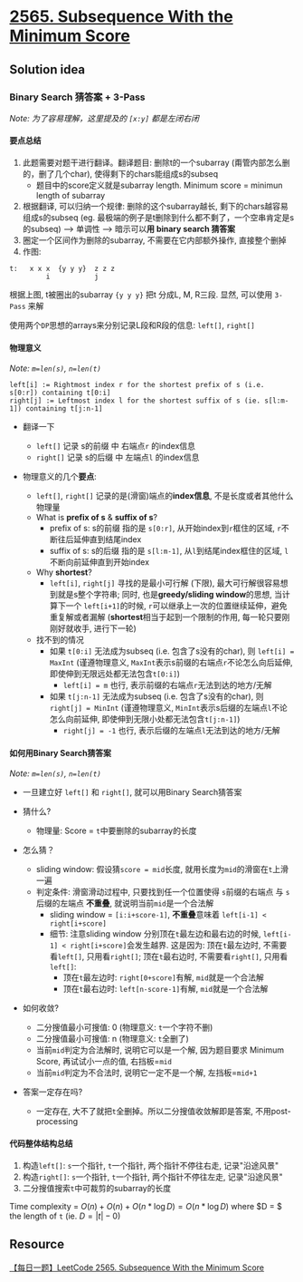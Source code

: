 # [2565. Subsequence With the Minimum Score](https://leetcode.com/problems/subsequence-with-the-minimum-score/)

## Solution idea

### Binary Search 猜答案 + 3-Pass

*Note: 为了容易理解，这里提及的 `[x:y]` 都是左闭右闭*

#### 要点总结
1. 此题需要对题干进行翻译。翻译题目: 删除t的一个subarray (甭管内部怎么删的，删了几个char), 使得剩下的chars能组成s的subseq
    * 题目中的score定义就是subarray length. Minimum score = minimun length of subarray
2. 根据翻译, 可以归纳一个规律: 删除的这个subarray越长, 剩下的chars越容易组成s的subseq (eg. 最极端的例子是t删除到什么都不剩了，一个空串肯定是s的subseq) --> 单调性 --> 暗示可以**用 binary search 猜答案**
3. 圈定一个区间作为删除的subarray, 不需要在它内部额外操作, 直接整个删掉
4. 作图:
```
t:   x x x  {y y y}  z z z
         i           j
```
根据上图, t被圈出的subarray `{y y y}` 把t 分成L, M, R三段. 显然, 可以使用 `3-Pass` 来解

使用两个`DP`思想的arrays来分别记录L段和R段的信息: `left[]`, `right[]`

#### 物理意义
*Note: `m=len(s)`, `n=len(t)`*
```
left[i] := Rightmost index r for the shortest prefix of s (i.e. s[0:r]) containing t[0:i]
right[j] := Leftmost index l for the shortest suffix of s (ie. s[l:m-1]) containing t[j:n-1]
```

* 翻译一下
    * `left[]` 记录 s的前缀 中 右端点`r` 的index信息
    * `right[]` 记录 s的后缀 中 左端点`l` 的index信息

* 物理意义的几个**要点**:
    * `left[]`, `right[]` 记录的是(滑窗)端点的**index信息**, 不是长度或者其他什么物理量
    * What is **prefix of s** & **suffix of s**?
        * prefix of s: s的前缀 指的是 `s[0:r]`, 从开始index到`r`框住的区域, `r`不断往后延伸直到结尾index
        * suffix of s: s的后缀 指的是 `s[l:m-1]`, 从`l`到结尾index框住的区域, `l`不断向前延伸直到开始index
    * Why **shortest**?
        * `left[i]`, `right[j]` 寻找的是最小可行解 (下限), 最大可行解很容易想到就是s整个字符串; 同时, 也是**greedy/sliding window**的思想, 当计算下一个 `left[i+1]`的时候, `r`可以继承上一次的位置继续延伸，避免重复解或者漏解 (**shortest**相当于起到一个限制的作用, 每一轮只要刚刚好就收手, 进行下一轮)
    * 找不到的情况
        * 如果 `t[0:i]` 无法成为subseq (i.e. 包含了s没有的char), 则 `left[i] = MaxInt` (谨遵物理意义, `MaxInt`表示s前缀的右端点`r`不论怎么向后延伸, 即使伸到无限远处都无法包含`t[0:i]`)
            * `left[i] = m` 也行, 表示前缀的右端点`r`无法到达的地方/无解
        * 如果 `t[j:n-1]` 无法成为subseq (i.e. 包含了s没有的char), 则 `right[j] = MinInt` (谨遵物理意义, `MinInt`表示s后缀的左端点`l`不论怎么向前延伸, 即使伸到无限小处都无法包含`t[j:n-1]`)
            * `right[j] = -1` 也行, 表示后缀的左端点`l`无法到达的地方/无解


#### 如何用Binary Search猜答案
*Note: `m=len(s)`, `n=len(t)`*

* 一旦建立好 `left[]` 和 `right[]`, 就可以用Binary Search猜答案

* 猜什么?
    * 物理量: Score = `t`中要删除的subarray的长度

* 怎么猜？
    * sliding window: 假设猜`score = mid`长度, 就用长度为`mid`的滑窗在`t`上滑一遍
    * 判定条件: 滑窗滑动过程中, 只要找到任一个位置使得 `s`前缀的右端点 与 `s`后缀的左端点 **不重叠**, 就说明当前`mid`是一个合法解
        * sliding window = `[i:i+score-1]`, **不重叠**意味着 `left[i-1] < right[i+score]`
        * 细节: 注意sliding window 分别顶在`t`最左边和最右边的时候, `left[i-1] < right[i+score]`会发生越界. 这是因为: 顶在`t`最左边时, 不需要看`left[]`, 只用看`right[]`; 顶在`t`最右边时, 不需要看`right[]`, 只用看`left[]`:
            * 顶在`t`最左边时: `right[0+score]`有解, `mid`就是一个合法解
            * 顶在`t`最右边时: `left[n-score-1]`有解, `mid`就是一个合法解

* 如何收敛?
    * 二分搜值最小可搜值: 0 (物理意义: `t`一个字符不删)
    * 二分搜值最小可搜值: n (物理意义: `t`全删了)
    * 当前`mid`判定为合法解时, 说明它可以是一个解, 因为题目要求 Minimum Score, 再试试小一点的值, 右挡板=`mid`
    * 当前`mid`判定为不合法时, 说明它一定不是一个解, 左挡板=`mid+1`

* 答案一定存在吗?
    * 一定存在, 大不了就把`t`全删掉。所以二分搜值收敛解即是答案, 不用post-processing


#### 代码整体结构总结

1. 构造`left[]`: `s`一个指针, `t`一个指针, 两个指针不停往右走, 记录"沿途风景"
2. 构造`right[]`: `s`一个指针, `t`一个指针, 两个指针不停往左走, 记录"沿途风景"
3. 二分搜值搜索`t`中可裁剪的subarray的长度

Time complexity = $O(n) + O(n) + O(n*\log D) = O(n*\log D)$ where $D = $ the length of `t` (ie. $D = |t|-0$)
## Resource
[【每日一题】LeetCode 2565. Subsequence With the Minimum Score](https://www.youtube.com/watch?v=vcjfoFhqzcI&ab_channel=HuifengGuan)